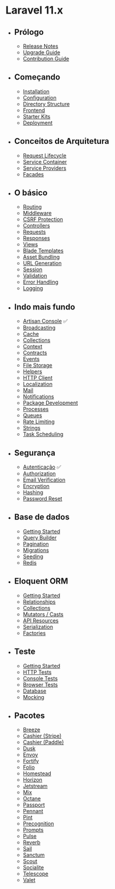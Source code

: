 # Laravel 11.x
- ## Prólogo
    - [Release Notes](/docs/releases)
    - [Upgrade Guide](/docs/upgrade)
    - [Contribution Guide](/docs/contributions)
- ## Começando
    - [Installation](/docs/installation)
    - [Configuration](/docs/configuration)
    - [Directory Structure](/docs/structure)
    - [Frontend](/docs/frontend)
    - [Starter Kits](/docs/starter-kits)
    - [Deployment](/docs/deployment)
- ## Conceitos de Arquitetura
    - [Request Lifecycle](/docs/lifecycle)
    - [Service Container](/docs/container)
    - [Service Providers](/docs/providers)
    - [Facades](/docs/facades)
- ## O básico
    - [Routing](/docs/routing)
    - [Middleware](/docs/middleware)
    - [CSRF Protection](/docs/csrf)
    - [Controllers](/docs/controllers)
    - [Requests](/docs/requests)
    - [Responses](/docs/responses)
    - [Views](/docs/views)
    - [Blade Templates](/docs/blade)
    - [Asset Bundling](/docs/vite)
    - [URL Generation](/docs/urls)
    - [Session](/docs/session)
    - [Validation](/docs/validation)
    - [Error Handling](/docs/errors)
    - [Logging](/docs/logging)
- ## Indo mais fundo
    - [Artisan Console](/docs/artisan) ✅
    - [Broadcasting](/docs/broadcasting)
    - [Cache](/docs/cache)
    - [Collections](/docs/collections)
    - [Context](/docs/context)
    - [Contracts](/docs/contracts)
    - [Events](/docs/events)
    - [File Storage](/docs/filesystem)
    - [Helpers](/docs/helpers)
    - [HTTP Client](/docs/http-client)
    - [Localization](/docs/localization)
    - [Mail](/docs/mail)
    - [Notifications](/docs/notifications)
    - [Package Development](/docs/packages)
    - [Processes](/docs/processes)
    - [Queues](/docs/queues)
    - [Rate Limiting](/docs/rate-limiting)
    - [Strings](/docs/strings)
    - [Task Scheduling](/docs/scheduling)
- ## Segurança
    - [Autenticação](/docs/authentication) ✅
    - [Authorization](/docs/authorization)
    - [Email Verification](/docs/verification)
    - [Encryption](/docs/encryption)
    - [Hashing](/docs/hashing)
    - [Password Reset](/docs/passwords)
- ## Base de dados
    - [Getting Started](/docs/database)
    - [Query Builder](/docs/queries)
    - [Pagination](/docs/pagination)
    - [Migrations](/docs/migrations)
    - [Seeding](/docs/seeding)
    - [Redis](/docs/redis)
- ## Eloquent ORM
    - [Getting Started](/docs/eloquent)
    - [Relationships](/docs/eloquent-relationships)
    - [Collections](/docs/eloquent-collections)
    - [Mutators / Casts](/docs/eloquent-mutators)
    - [API Resources](/docs/eloquent-resources)
    - [Serialization](/docs/eloquent-serialization)
    - [Factories](/docs/eloquent-factories)
- ## Teste
    - [Getting Started](/docs/testing)
    - [HTTP Tests](/docs/http-tests)
    - [Console Tests](/docs/console-tests)
    - [Browser Tests](/docs/dusk)
    - [Database](/docs/database-testing)
    - [Mocking](/docs/mocking)
- ## Pacotes
    - [Breeze](/docs/starter-kits#laravel-breeze)
    - [Cashier (Stripe)](/docs/billing)
    - [Cashier (Paddle)](/docs/cashier-paddle)
    - [Dusk](/docs/dusk)
    - [Envoy](/docs/envoy)
    - [Fortify](/docs/fortify)
    - [Folio](/docs/folio)
    - [Homestead](/docs/homestead)
    - [Horizon](/docs/horizon)
    - [Jetstream](https://jetstream.laravel.com)
    - [Mix](/docs/mix)
    - [Octane](/docs/octane)
    - [Passport](/docs/passport)
    - [Pennant](/docs/pennant)
    - [Pint](/docs/pint)
    - [Precognition](/docs/precognition)
    - [Prompts](/docs/prompts)
    - [Pulse](/docs/pulse)
    - [Reverb](/docs/reverb)
    - [Sail](/docs/sail)
    - [Sanctum](/docs/sanctum)
    - [Scout](/docs/scout)
    - [Socialite](/docs/socialite)
    - [Telescope](/docs/telescope)
    - [Valet](/docs/valet)